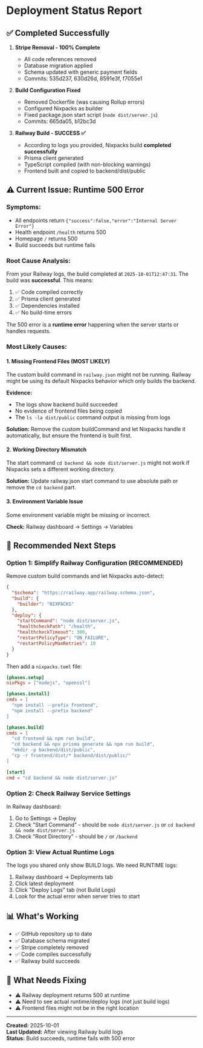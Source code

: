 # Deployment Status Report

## ✅ Completed Successfully

1. **Stripe Removal - 100% Complete**
   - All code references removed
   - Database migration applied
   - Schema updated with generic payment fields
   - Commits: 535d237, 630d26d, 8591e3f, f7055e1

2. **Build Configuration Fixed**
   - Removed Dockerfile (was causing Rollup errors)
   - Configured Nixpacks as builder
   - Fixed package.json start script (`node dist/server.js`)
   - Commits: 665da05, b12bc3d

3. **Railway Build - SUCCESS ✅**
   - According to logs you provided, Nixpacks build **completed successfully**
   - Prisma client generated
   - TypeScript compiled (with non-blocking warnings)
   - Frontend built and copied to backend/dist/public

## ⚠️ Current Issue: Runtime 500 Error

### Symptoms:
- All endpoints return `{"success":false,"error":"Internal Server Error"}`
- Health endpoint `/health` returns 500
- Homepage `/` returns 500  
- Build succeeds but runtime fails

### Root Cause Analysis:

From your Railway logs, the build completed at `2025-10-01T12:47:31`. The build was **successful**. This means:

1. ✅ Code compiled correctly
2. ✅ Prisma client generated
3. ✅ Dependencies installed
4. ✅ No build-time errors

The 500 error is a **runtime error** happening when the server starts or handles requests.

### Most Likely Causes:

#### 1. **Missing Frontend Files** (MOST LIKELY)
The custom build command in `railway.json` might not be running. Railway might be using its default Nixpacks behavior which only builds the backend.

**Evidence:**
- The logs show backend build succeeded
- No evidence of frontend files being copied
- The `ls -la dist/public` command output is missing from logs

**Solution:** Remove the custom buildCommand and let Nixpacks handle it automatically, but ensure the frontend is built first.

#### 2. **Working Directory Mismatch**
The start command `cd backend && node dist/server.js` might not work if Nixpacks sets a different working directory.

**Solution:** Update railway.json start command to use absolute path or remove the `cd backend` part.

#### 3. **Environment Variable Issue**
Some environment variable might be missing or incorrect.

**Check:** Railway dashboard → Settings → Variables

## 🔧 Recommended Next Steps

### Option 1: Simplify Railway Configuration (RECOMMENDED)

Remove custom build commands and let Nixpacks auto-detect:

```json
{
  "$schema": "https://railway.app/railway.schema.json",
  "build": {
    "builder": "NIXPACKS"
  },
  "deploy": {
    "startCommand": "node dist/server.js",
    "healthcheckPath": "/health",
    "healthcheckTimeout": 300,
    "restartPolicyType": "ON_FAILURE",
    "restartPolicyMaxRetries": 10
  }
}
```

Then add a `nixpacks.toml` file:

```toml
[phases.setup]
nixPkgs = ["nodejs", "openssl"]

[phases.install]
cmds = [
  "npm install --prefix frontend",
  "npm install --prefix backend"
]

[phases.build]
cmds = [
  "cd frontend && npm run build",
  "cd backend && npx prisma generate && npm run build",
  "mkdir -p backend/dist/public",
  "cp -r frontend/dist/* backend/dist/public/"
]

[start]
cmd = "cd backend && node dist/server.js"
```

### Option 2: Check Railway Service Settings

In Railway dashboard:
1. Go to Settings → Deploy
2. Check "Start Command" - should be `node dist/server.js` or `cd backend && node dist/server.js`
3. Check "Root Directory" - should be `/` or `/backend`

### Option 3: View Actual Runtime Logs

The logs you shared only show BUILD logs. We need RUNTIME logs:

1. Railway dashboard → Deployments tab
2. Click latest deployment
3. Click "Deploy Logs" tab (not Build Logs)
4. Look for the actual error when server tries to start

## 📊 What's Working

- ✅ GitHub repository up to date
- ✅ Database schema migrated
- ✅ Stripe completely removed
- ✅ Code compiles successfully
- ✅ Railway build succeeds

## 🎯 What Needs Fixing

- ⚠️ Railway deployment returns 500 at runtime
- ⚠️ Need to see actual runtime/deploy logs (not just build logs)
- ⚠️ Frontend files might not be in the right location

---

**Created:** 2025-10-01  
**Last Updated:** After viewing Railway build logs  
**Status:** Build succeeds, runtime fails with 500 error
